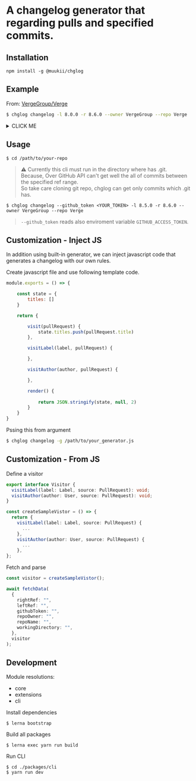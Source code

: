 # A changelog generator that regarding pulls and specified commits.

## Installation

```
npm install -g @muukii/chglog
```

## Example 

From: [VergeGroup/Verge](https://github.com/VergeGroup/Verge)

```sh
$ chglog changelog -l 8.0.0 -r 8.6.0 --owner VergeGroup --repo Verge
```

<details><summary>CLICK ME</summary>
<p>


Number of PRs : 31

|tag|number of PRs|
|--|--:|
|Breaking Changes | 11|
|Performance | 3|
|Rename | 3|
|New Feature | 4|
|Docs | 1|
|Remove Symobl | 1|



### Group: Fix issues (3)
- Make EventEmitter delivering event by commit order. [#222](https://github.com/VergeGroup/Verge/pull/222) by @muukii
  - `Breaking Changes`
- Add runtime sanitizer - Debug only [#220](https://github.com/VergeGroup/Verge/pull/220) by @muukii
- Fix InoutRef's wrapped property [#189](https://github.com/VergeGroup/Verge/pull/189) by @muukii        



### Group: Enhancement (26)
- Reduce reflecting to get performance [#226](https://github.com/VergeGroup/Verge/pull/226) by @muukii
  - `Breaking Changes` `Performance`
- Improve EntityType performance [#224](https://github.com/VergeGroup/Verge/pull/224) by @muukii
  - `Performance`
- Update default queue in sinkPrimitiveValue [#214](https://github.com/VergeGroup/Verge/pull/214) by @muukii
  - `Breaking Changes`
- Reduce the number of Emitters [#216](https://github.com/VergeGroup/Verge/pull/216) by @muukii
- Add runtime sanitizer - Debug only [#220](https://github.com/VergeGroup/Verge/pull/220) by @muukii
- Add documentation [#219](https://github.com/VergeGroup/Verge/pull/219) by @muukii
- Rename MemoizeMap to Pipeline [#211](https://github.com/VergeGroup/Verge/pull/211) by @muukii
  - `Rename`
- Add Sink method to DispatcherType [#208](https://github.com/VergeGroup/Verge/pull/208) by @muukii
  - `New Feature`
- [Experimental] Add creation method of SwiftUI.Binding [#210](https://github.com/VergeGroup/Verge/pull/210) by @muukii
- Support RxSwift 6 [#209](https://github.com/VergeGroup/Verge/pull/209) by @muukii
  - `Breaking Changes` `New Feature` `Performance`
- Update methods of Changes that become to use Comparer instead of closure [#207](https://github.com/VergeGroup/Verge/pull/207) by @muukii
  - `Breaking Changes`
- Add isEmpty to EntityTable [#206](https://github.com/VergeGroup/Verge/pull/206) by @muukii
  - `New Feature`
- Update Rx extension [#202](https://github.com/VergeGroup/Verge/pull/202) by @muukii
- Add method that maps Edge [#201](https://github.com/VergeGroup/Verge/pull/201) by @muukii
  - `Rename`
- Remove Verge/Core [#200](https://github.com/VergeGroup/Verge/pull/200) by @muukii
  - `Breaking Changes`
- Update CachedMapStorage [#199](https://github.com/VergeGroup/Verge/pull/199) by @muukii
  - `New Feature`
- Update how Derived retain itself to publish the value [#198](https://github.com/VergeGroup/Verge/pull/198) by @muukii
- Update cancelling in EventEmitter [#197](https://github.com/VergeGroup/Verge/pull/197) by @muukii
  - `Breaking Changes`
- Fix race-condition in VergeAnyCancellable [#196](https://github.com/VergeGroup/Verge/pull/196) by @muukii
- Drop receive changes itself in Store, Dispatcher [#195](https://github.com/VergeGroup/Verge/pull/195) by @muukii
  - `Breaking Changes`
- [Trivial] Update docs and few renames. [#194](https://github.com/VergeGroup/Verge/pull/194) by @muukii
  - `Docs` `Rename`
- [ORM] context.entities [#192](https://github.com/VergeGroup/Verge/pull/192) by @muukii
- Add precondition [#191](https://github.com/VergeGroup/Verge/pull/191) by @muukii
- Changes get a modification that indicates how the state changed [#190](https://github.com/VergeGroup/Verge/pull/190) by @muukii
- Support assign-assignee from Store [#187](https://github.com/VergeGroup/Verge/pull/187) by @muukii
  - `Breaking Changes` `Remove Symobl`
- Deprecation combined derived method [#184](https://github.com/VergeGroup/Verge/pull/184) by @muukii
  - `Breaking Changes`        


## Other (3)

- Bump ini from 1.3.5 to 1.3.8 in /Docs [#205](https://github.com/VergeGroup/Verge/pull/205) by @dependabot
- Changes default parameter which is queue in sink -> .mainIsolated() [#193](https://github.com/VergeGroup/Verge/pull/193) by @muukii
  - `Breaking Changes`
- Support rx.commitBinder [#188](https://github.com/VergeGroup/Verge/pull/188) by @muukii        


---
<sub>
  Generated by <a href="https://github.com/muukii/chglog">chglog</a>
</sub>;

</p>
</details>

## Usage

```
$ cd /path/to/your-repo
```

> ⚠️ 
Currently this cli must run in the directory where has .git.  
Because, Over GitHub API can't get well the all of commits between the specified ref range.  
So take care cloning git repo, chglog can get only commits which .git has.

```
$ chglog changelog --github_token <YOUR_TOKEN> -l 8.5.0 -r 8.6.0 --owner VergeGroup --repo Verge
```

> `--github_token` reads also enviroment variable `GITHUB_ACCESS_TOKEN`.

## Customization - Inject JS

In addition using built-in generator, we can inject javascript code that generates a changelog with our own rules.

Create javascript file and use following template code.

```js
module.exports = () => {

    const state = {
        titles: []
    }

    return {

        visit(pullRequest) {
            state.titles.push(pullRequest.title)
        },

        visitLabel(label, pullRequest) {

        },

        visitAuthor(author, pullRequest) {

        },

        render() {
            
            return JSON.stringify(state, null, 2)
        }
    }
}
```

Pssing this from argument

```sh
$ chglog changelog -g /path/to/your_generator.js
```

## Customization - From JS

Define a visitor

```ts
export interface Visitor {
  visitLabel(label: Label, source: PullRequest): void;
  visitAuthor(author: User, source: PullRequest): void;
}
```

```ts
const createSampleVistor = () => {
  return {
    visitLabel(label: Label, source: PullRequest) {
      ...
    },
    visitAuthor(author: User, source: PullRequest) {
      ...
    },
};
```

Fetch and parse

```ts
const visitor = createSampleVistor();

await fetchData(
  {
    rightRef: "",
    leftRef: "",
    githubToken: "",
    repoOwner: "",
    repoName: "",
    workingDirectory: "",
  },
  visitor
);
```

## Development

Module resolutions:

- core
- extensions
- cli


Install dependencies

```
$ lerna bootstrap
```

Build all packages

```
$ lerna exec yarn run build
```

Run CLI

```
$ cd ./packages/cli
$ yarn run dev
```
